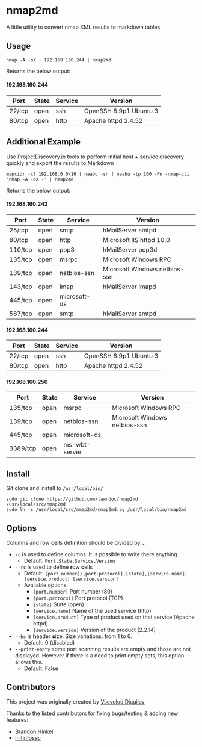 # nmap2md

A little utility to convert nmap XML results to markdown tables.

## Usage

```
nmap -A -oX - 192.168.160.244 | nmap2md
```

Returns the below output:

#### 192.168.160.244

| Port | State | Service | Version |
|------|-------|---------|---------|
| 22/tcp | open | ssh | OpenSSH 8.9p1 Ubuntu 3 |
| 80/tcp | open | http | Apache httpd 2.4.52 |

## Additional Example

Use ProjectDiscovery.io tools to perform initial host + service discovery quickly and export the results to Markdown

```
mapcidr -cl 192.168.0.0/16 | naabu -sn | naabu -tp 100 -Pn -nmap-cli 'nmap -A -oX -' | nmap2md
```

Returns the below output:

#### 192.168.160.242

| Port | State | Service | Version |
|------|-------|---------|---------|
| 25/tcp | open | smtp | hMailServer smtpd  |
| 80/tcp | open | http | Microsoft IIS httpd 10.0 |
| 110/tcp | open | pop3 | hMailServer pop3d  |
| 135/tcp | open | msrpc | Microsoft Windows RPC  |
| 139/tcp | open | netbios-ssn | Microsoft Windows netbios-ssn  |
| 143/tcp | open | imap | hMailServer imapd  |
| 445/tcp | open | microsoft-ds |   |
| 587/tcp | open | smtp | hMailServer smtpd  |


#### 192.168.160.244

| Port | State | Service | Version |
|------|-------|---------|---------|
| 22/tcp | open | ssh | OpenSSH 8.9p1 Ubuntu 3 |
| 80/tcp | open | http | Apache httpd 2.4.52 |


#### 192.168.160.250

| Port | State | Service | Version |
|------|-------|---------|---------|
| 135/tcp | open | msrpc | Microsoft Windows RPC  |
| 139/tcp | open | netbios-ssn | Microsoft Windows netbios-ssn  |
| 445/tcp | open | microsoft-ds |   |
| 3389/tcp | open | ms-wbt-server |   |

## Install

Git clone and install to `/usr/local/bin/`

```
sudo git clone https://github.com/lawndoc/nmap2md /usr/local/src/nmap2md
sudo ln -s /usr/local/src/nmap2md/nmap2md.py /usr/local/bin/nmap2md
```

## Options

Columns and row cells definition should be divided by `,`.

* `-c` is used to define columns. It is possible to write there anything
    * Default: `Port,State,Service,Version`
* `--rc` is used to define **r**ow **c**ells
    * Default: `[port.number]/[port.protocol],[state],[service.name],[service.product] [service.version]`
    * Available options:
        * `[port.number]` Port number (80) 
        * `[port.protocol]` Port protocol (TCP)
        * `[state]` State (open)
        * `[service.name]` Name of the used service (http)
        * `[service.product]` Type of product used on that service (Apache httpd)
        * `[service.version]` Version of the product (2.2.14)
* `--hs` is **h**eader **s**ize. Size variations: from 1 to 6.
    * Default: 0 (disabled)
* `--print-empty` some port scanning results are empty and those are not displayed. However if there is a need to print empty sets, this option allows this.
    * Default: False

## Contributors

This project was originally created by [Vsevolod Djagilev](https://github.com/vdjagilev)

Thanks to the listed contributors for fixing bugs/testing & adding new features:

* [Brandon Hinkel](https://github.com/b4ndit)
* [initinfosec](https://github.com/initinfosec)

